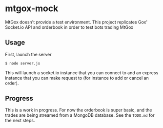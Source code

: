 # mtgox-mock

MtGox doesn't provide a test environment.
This project replicates Gox' Socket.io API and orderbook in order to test bots trading MtGox

## Usage

First, launch the server
```bash
$ node server.js
```

This will launch a socket.io instance that you can connect to and an
express instance that you can make request to (for instance to add or
cancel an order).

## Progress

This is a work in progress. For now the orderbook is super basic, and
the trades are being streamed from a MongoDB database.
See the `TODO.md` for the next steps.
